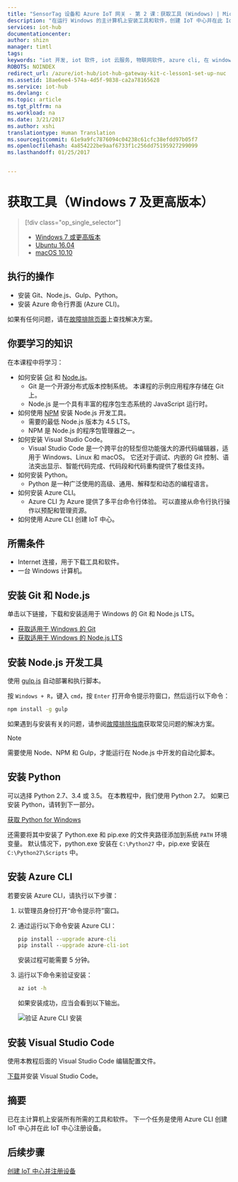 ```yaml
---
title: "SensorTag 设备和 Azure IoT 网关 - 第 2 课：获取工具 (Windows) | Microsoft Docs"
description: "在运行 Windows 的主计算机上安装工具和软件，创建 IoT 中心并在此 IoT 中心注册设备。"
services: iot-hub
documentationcenter: 
author: shizn
manager: timtl
tags: 
keywords: "iot 开发, iot 软件, iot 云服务, 物联网软件, azure cli, 在 windows 上安装 git, gulp 运行, 安装 node js windows, 在 windows 上安装 npm, 在 windows 上安装 python"
ROBOTS: NOINDEX
redirect_url: /azure/iot-hub/iot-hub-gateway-kit-c-lesson1-set-up-nuc
ms.assetid: 18ae6ee4-574a-4d5f-9838-ca2a78165628
ms.service: iot-hub
ms.devlang: c
ms.topic: article
ms.tgt_pltfrm: na
ms.workload: na
ms.date: 3/21/2017
ms.author: xshi
translationtype: Human Translation
ms.sourcegitcommit: 61e9a9fc7876094c04238c61cfc38efdd97b05f7
ms.openlocfilehash: 4a854222be9aaf6733f1c256dd75195927299099
ms.lasthandoff: 01/25/2017


---
```

# <a name="get-the-tools-windows-7-and-later"></a>获取工具（Windows 7 及更高版本）
> [!div class="op_single_selector"]
> * [Windows 7 或更高版本](iot-hub-gateway-kit-c-lesson2-get-the-tools-win32.md)
> * [Ubuntu 16.04](iot-hub-gateway-kit-c-lesson2-get-the-tools-ubuntu.md)
> * [macOS 10.10](iot-hub-gateway-kit-c-lesson2-get-the-tools-mac.md)

## <a name="what-you-will-do"></a>执行的操作

- 安装 Git、Node.js、Gulp、Python。
- 安装 Azure 命令行界面 (Azure CLI)。 

如果有任何问题，请在[故障排除页面](iot-hub-gateway-kit-c-troubleshooting.md)上查找解决方案。

## <a name="what-you-will-learn"></a>你要学习的知识

在本课程中将学习：

- 如何安装 [Git](https://git-scm.com/) 和 [Node.js](https://nodejs.org/en/)。
  - Git 是一个开源分布式版本控制系统。 本课程的示例应用程序存储在 Git 上。
  - Node.js 是一个具有丰富的程序包生态系统的 JavaScript 运行时。
- 如何使用 [NPM](https://www.npmjs.com/) 安装 Node.js 开发工具。
  - 需要的最低 Node.js 版本为 4.5 LTS。
  - NPM 是 Node.js 的程序包管理器之一。
- 如何安装 Visual Studio Code。
  - Visual Studio Code 是一个跨平台的轻型但功能强大的源代码编辑器，适用于 Windows、Linux 和 macOS。 它还对于调试、内嵌的 Git 控制、语法突出显示、智能代码完成、代码段和代码重构提供了极佳支持。
- 如何安装 Python。
  - Python 是一种广泛使用的高级、通用、解释型和动态的编程语言。
- 如何安装 Azure CLI。
  - Azure CLI 为 Azure 提供了多平台命令行体验。 可以直接从命令行执行操作以预配和管理资源。
- 如何使用 Azure CLI 创建 IoT 中心。

## <a name="what-you-need"></a>所需条件

- Internet 连接，用于下载工具和软件。
- 一台 Windows 计算机。

## <a name="install-git-and-nodejs"></a>安装 Git 和 Node.js

单击以下链接，下载和安装适用于 Windows 的 Git 和 Node.js LTS。

- [获取适用于 Windows 的 Git](https://git-scm.com/download/win/)
- [获取适用于 Windows 的 Node.js LTS](https://nodejs.org/en/)

## <a name="install-nodejs-development-tools"></a>安装 Node.js 开发工具

使用 [gulp.js](http://gulpjs.com/) 自动部署和执行脚本。

按 `Windows + R`，键入 `cmd`，按 `Enter` 打开命令提示符窗口，然后运行以下命令：

```cmd
npm install -g gulp
```

如果遇到与安装有关的问题，请参阅[故障排除指南](iot-hub-gateway-kit-c-troubleshooting.md)获取常见问题的解决方案。

> [!Note]
> 需要使用 Node、NPM 和 Gulp，才能运行在 Node.js 中开发的自动化脚本。

## <a name="install-python"></a>安装 Python

可以选择 Python 2.7、3.4 或 3.5。 在本教程中，我们使用 Python 2.7。 如果已安装 Python，请转到下一部分。

[获取 Python for Windows](https://www.python.org/downloads/)

还需要将其中安装了 Python.exe 和 pip.exe 的文件夹路径添加到系统 `PATH` 环境变量。 默认情况下，python.exe 安装在 `C:\Python27` 中，pip.exe 安装在 `C:\Python27\Scripts` 中。

## <a name="install-the-azure-cli"></a>安装 Azure CLI

若要安装 Azure CLI，请执行以下步骤：

1. 以管理员身份打开“命令提示符”窗口。

2. 通过运行以下命令安装 Azure CLI：

   ```cmd
   pip install --upgrade azure-cli
   pip install --upgrade azure-cli-iot
   ```

   安装过程可能需要 5 分钟。

3. 运行以下命令来验证安装：

   ```cmd
   az iot -h
   ```

   如果安装成功，应当会看到以下输出。

   ![验证 Azure CLI 安装](media/iot-hub-gateway-kit-lessons/lesson2/az_iot_help_win.png)

## <a name="install-visual-studio-code"></a>安装 Visual Studio Code

使用本教程后面的 Visual Studio Code 编辑配置文件。

[下载](https://code.visualstudio.com/docs/setup/windows)并安装 Visual Studio Code。

## <a name="summary"></a>摘要

已在主计算机上安装所有所需的工具和软件。 下一个任务是使用 Azure CLI 创建 IoT 中心并在此 IoT 中心注册设备。

## <a name="next-steps"></a>后续步骤
[创建 IoT 中心并注册设备](iot-hub-gateway-kit-c-lesson2-register-device.md)

